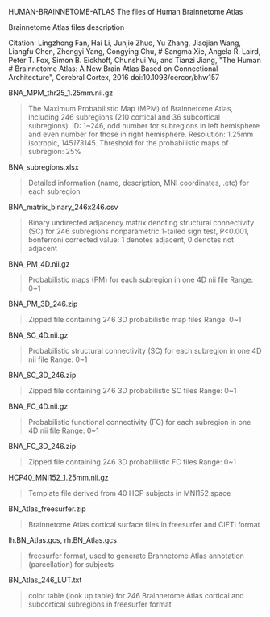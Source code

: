 HUMAN-BRAINNETOME-ATLAS
The files of Human Brainnetome Atlas

Brainnetome Atlas files description 

Citation: 
Lingzhong Fan, Hai Li, Junjie Zhuo, Yu Zhang, Jiaojian Wang, Liangfu Chen, Zhengyi Yang, Congying Chu, # Sangma Xie, Angela R. Laird, Peter T. Fox, Simon B. Eickhoff, Chunshui Yu, and Tianzi Jiang, "The Human # Brainnetome Atlas: A New Brain Atlas Based on Connectional Architecture", Cerebral Cortex, 2016
doi:10.1093/cercor/bhw157



BNA_MPM_thr25_1.25mm.nii.gz
> The Maximum Probabilistic Map (MPM) of Brainnetome Atlas, including 246 subregions (210 cortical and 36 subcortical subregions).
> ID: 1~246, odd number for subregions in left hemisphere and even number for those in right hemisphere. 
> Resolution: 1.25mm isotropic, 145*173*145.
> Threshold for the probabilistic maps of subregion: 25%  

BNA_subregions.xlsx
> Detailed information (name, description, MNI coordinates, .etc) for each subregion

BNA_matrix_binary_246x246.csv
> Binary undirected adjacency matrix denoting structural connectivity (SC) for 246 subregions
> nonparametric 1-tailed sign test, P<0.001, bonferroni corrected
> value: 1 denotes adjacent, 0 denotes not adjacent

BNA_PM_4D.nii.gz
> Probabilistic maps (PM) for each subregion in one 4D nii file
> Range: 0~1

BNA_PM_3D_246.zip
> Zipped file containing 246 3D probabilistic map files
> Range: 0~1

BNA_SC_4D.nii.gz
> Probabilistic structural connectivity (SC) for each subregion in one 4D nii file
> Range: 0~1

BNA_SC_3D_246.zip
> Zipped file containing 246 3D probabilistic SC files
> Range: 0~1

BNA_FC_4D.nii.gz
> Probabilistic functional connectivity (FC) for each subregion in one 4D nii file
> Range: 0~1

BNA_FC_3D_246.zip
> Zipped file containing 246 3D probabilistic FC files
> Range: 0~1

HCP40_MNI152_1.25mm.nii.gz
> Template file derived from 40 HCP subjects in MNI152 space

BN_Atlas_freesurfer.zip
> Brainnetome Atlas cortical surface files in freesurfer and CIFTI format

lh.BN_Atlas.gcs, rh.BN_Atlas.gcs
> freesurfer format, used to generate Brannetome Atlas annotation (parcellation) for subjects

BN_Atlas_246_LUT.txt
> color table (look up table) for 246 Brainnetome Atlas cortical and subcortical subregions in freesurfer format
